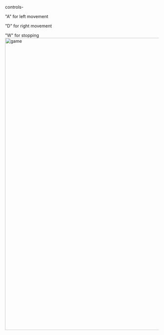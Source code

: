controls- 

"A" for left movement

"D" for right movement

"W" for stopping
<img width="960" alt="game" src="https://github.com/user-attachments/assets/1f6d6b22-cef1-4ae2-9307-d8bd0718908a" />
